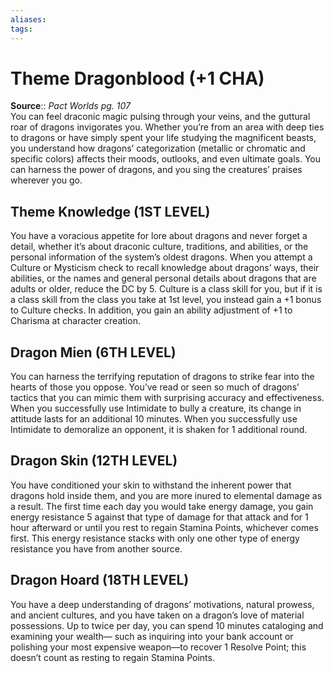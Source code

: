 ```yaml
---
aliases: 
tags: 
---
```


# Theme Dragonblood (+1 CHA)

**Source**:: _Pact Worlds pg. 107_  
You can feel draconic magic pulsing through your veins, and the guttural roar of dragons invigorates you. Whether you’re from an area with deep ties to dragons or have simply spent your life studying the magnificent beasts, you understand how dragons’ categorization (metallic or chromatic and specific colors) affects their moods, outlooks, and even ultimate goals. You can harness the power of dragons, and you sing the creatures’ praises wherever you go.  

## Theme Knowledge (1ST LEVEL)

You have a voracious appetite for lore about dragons and never forget a detail, whether it’s about draconic culture, traditions, and abilities, or the personal information of the system’s oldest dragons. When you attempt a Culture or Mysticism check to recall knowledge about dragons’ ways, their abilities, or the names and general personal details about dragons that are adults or older, reduce the DC by 5. Culture is a class skill for you, but if it is a class skill from the class you take at 1st level, you instead gain a +1 bonus to Culture checks. In addition, you gain an ability adjustment of +1 to Charisma at character creation.  

## Dragon Mien (6TH LEVEL)

You can harness the terrifying reputation of dragons to strike fear into the hearts of those you oppose. You’ve read or seen so much of dragons’ tactics that you can mimic them with surprising accuracy and effectiveness. When you successfully use Intimidate to bully a creature, its change in attitude lasts for an additional 10 minutes. When you successfully use Intimidate to demoralize an opponent, it is shaken for 1 additional round.  

## Dragon Skin (12TH LEVEL)

You have conditioned your skin to withstand the inherent power that dragons hold inside them, and you are more inured to elemental damage as a result. The first time each day you would take energy damage, you gain energy resistance 5 against that type of damage for that attack and for 1 hour afterward or until you rest to regain Stamina Points, whichever comes first. This energy resistance stacks with only one other type of energy resistance you have from another source.  

## Dragon Hoard (18TH LEVEL)

You have a deep understanding of dragons’ motivations, natural prowess, and ancient cultures, and you have taken on a dragon’s love of material possessions. Up to twice per day, you can spend 10 minutes cataloging and examining your wealth— such as inquiring into your bank account or polishing your most expensive weapon—to recover 1 Resolve Point; this doesn’t count as resting to regain Stamina Points.
